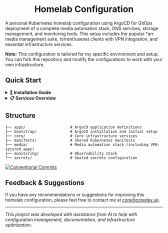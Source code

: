 <div align="center">

# Homelab Configuration

</div>

A personal Kubernetes homelab configuration using ArgoCD for GitOps deployment of a complete media automation stack, DNS services, storage management, and monitoring tools. This setup includes the popular *arr media management suite, torrent/usenet clients with VPN integration, and essential infrastructure services.

**Note:** This configuration is tailored for my specific environment and setup. You can fork this repository and modify the configurations to work with your own infrastructure.

## Quick Start

<details>
<summary><strong>📖 Installation Guide</strong></summary>

### Prerequisites

- **Kubernetes cluster** with k3s v1.25+ running
- **kubectl** configured with cluster access
- **kubeseal** CLI installed ([installation instructions](https://github.com/bitnami-labs/sealed-secrets#kubeseal))
- **Git access** to clone repository
- **Storage requirements**: Sufficient disk space for Longhorn (recommended: 100GB+ per node)

### Setup Steps

#### 1. Clone Repository

```bash
git clone https://github.com/coredev-uk/homelab.git
cd homelab
```

#### 2. Deploy Sealed Secrets Controller

```bash
kubectl apply -k core/sealed-secrets/
kubectl wait --for=condition=available --timeout=300s deployment/sealed-secrets-controller -n sealed-secrets
```

#### 3. Configure Secrets

```bash
cd secrets

# Copy example and configure values
cp secrets.env.example secrets.env
nano secrets.env
```

**Required secrets:**
- **PIHOLE_WEBPASSWORD**: Pi-hole admin password
- **FRIGATE_MQTT_PASSWORD**: MQTT broker password for Frigate
- **WIREGUARD_PRIVATE_KEY**: Legacy VPN private key (kept for compatibility)
- **CLOUDFLARE_API_TOKEN**: API token for cert-manager DNS challenges
- **NOTIFIARR_API_KEY**: Notifiarr API key for notifications
- **GLANCE_WEATHER_LOCATION**: Weather location for Glance dashboard

#### 4. VPN Configuration

This homelab uses a ConfigMap approach for VPN settings, making it easy to switch providers by updating `/manifests/vpn-config.yaml`.

##### a. Configure VPN Settings

1. **Update the ConfigMap** (`manifests/vpn-config.yaml`) with your VPN provider's details:
   - Replace `YOUR_VPN_SERVER_PUBLIC_KEY_HERE` with your VPN server's public key
   - Replace `YOUR_VPN_ENDPOINT_HERE:51820` with your VPN server's endpoint
   - Update IP addresses if needed (Address fields in the WireGuard configs)

2. **Add private keys to secrets.env**:
   ```bash
   QFLOOD_WIREGUARD_PRIVATE_KEY="your_qflood_private_key_here"
   SABNZBD_WIREGUARD_PRIVATE_KEY="your_sabnzbd_private_key_here"
   ```

##### b. (Optional) Customize VPN Settings

Edit `manifests/vpn-config.yaml` to change VPN provider or settings:
```yaml
# Change VPN_PROVIDER to switch providers (wireguard, custom, etc.)
VPN_PROVIDER: "custom"
```

##### c. Generate All Sealed Secrets

```bash
# Generate sealed secrets (including VPN configs)
./generate-sealed-secrets.sh

cd ..
```

#### 5. Bootstrap ArgoCD

```bash
kubectl apply -k bootstrap/
kubectl wait --for=condition=available --timeout=300s deployment/argocd-server -n argocd
```

#### 6. Deploy Applications

```bash
kubectl apply -f apps/app-of-apps.yaml

# Monitor deployment
kubectl get applications -n argocd
kubectl get namespaces | grep -E "(dns|security|cert-manager|media|monitoring)"
```

#### 7. Apply Sealed Secrets

```bash
cd secrets

# Apply standard secrets
kubectl apply -f sealed-secrets/pihole-sealed-secret.yaml
kubectl apply -f sealed-secrets/frigate-sealed-secret.yaml
kubectl apply -f sealed-secrets/vpn-sealed-secret.yaml
kubectl apply -f sealed-secrets/cloudflare-sealed-secret.yaml
kubectl apply -f sealed-secrets/notifiarr-sealed-secret.yaml
kubectl apply -f sealed-secrets/glance-sealed-secret.yaml

# Apply VPN secrets (if generated)
kubectl apply -f sealed-secrets/qflood-wireguard-sealed-secret.yaml
kubectl apply -f sealed-secrets/sabnzbd-wireguard-sealed-secret.yaml

# Verify secrets were created
kubectl get sealedsecrets -A
kubectl get secrets -A | grep -E "(pihole|frigate|vpn|cloudflare|notifiarr|glance|qflood|sabnzbd)"

cd ..
```

#### 8. Get ArgoCD Admin Password

```bash
echo "ArgoCD Password:"
kubectl -n argocd get secret argocd-initial-admin-secret -o jsonpath="{.data.password}" | base64 -d && echo
```

#### 9. Watch Deployment Progress

```bash
kubectl get pods -A --watch
```

</details>

<details>
<summary><strong>📋 Services Overview</strong></summary>

### Core Infrastructure
- **ArgoCD**: GitOps deployment and management
- **Sealed Secrets**: Secure secret management
- **Longhorn**: Distributed persistent storage
- **Traefik**: Ingress controller and load balancer
- **MetalLB**: Load balancer for bare metal
- **Cert Manager**: Automatic SSL certificate management

### DNS & Security
- **Pihole**: Network-wide DNS ad blocking
- **Frigate**: AI-powered security camera system with Intel GPU acceleration

### Media Automation Stack
- **Jellyfin**: Media server for movies, TV shows, and music
- **Jellyseerr**: Media request management interface
- **Radarr**: Movie collection management
- **Sonarr**: TV series collection management  
- **Bazarr**: Subtitle management for media
- **Prowlarr**: Indexer management for search providers

### Download Clients (VPN-Protected)
- **QFlood**: Modern qBittorrent + Flood UI with VPN protection
  - Auto port forwarding for optimal seeding
  - Privoxy proxy for secure indexer access
  - Modern web interface replacing old qBittorrent UI
- **SABnzbd**: Usenet downloader with dedicated VPN connection

### Monitoring & Dashboards
- **Glance**: All-in-one dashboard with stocks, crypto, RSS feeds, and service monitoring
- **Grafana**: Metrics visualization and alerting
- **Prometheus**: Metrics collection and storage
- **Node Exporter**: System metrics collection

### Utilities
- **Notifiarr**: Centralized notification system
- **Cleanuparr**: Automated media library cleanup
- **Huntarr**: Advanced torrent management

### Storage & Networking
- **Longhorn**: Replicated block storage with web UI
- **Host Path Volumes**: Direct node storage access for media files
- **Ingress Routes**: HTTPS access via custom domain names

</details>

## Structure

```
├── apps/                    # ArgoCD application definitions
├── bootstrap/               # ArgoCD installation and initial setup
├── core/                    # Core infrastructure services
├── manifests/               # Shared Kubernetes manifests
├── media/                   # Media automation stack (including VPN-secured apps)
├── monitoring/              # Observability stack
└── secrets/                 # Sealed secrets configuration
```

[![Conventional Commits](https://img.shields.io/badge/Conventional%20Commits-1.0.0-yellow.svg)](https://conventionalcommits.org)

## Feedback & Suggestions

If you have any recommendations or suggestions for improving this homelab configuration, please feel free to contact me at [core@coredev.uk](mailto:core@coredev.uk).

---

*This project was developed with assistance from AI to help with configuration management, documentation, and infrastructure optimization.*
